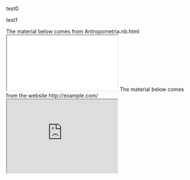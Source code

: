 test0

<include virtual="Antropometria.nb.html" >

test1

<!DOCTYPE html PUBLIC "-//W3C//DTD HTML 4.01 Transitional//EN"
   "http://www.w3.org/TR/html4/loose.dtd">
<html>
  <head>
        <title>Example</title>
  </head>
  <body>
      The material below comes from Antropometria.nb.html
        <iframe src="Antropometria.nb.html" >
            no funciona
        </iframe>
        The material below comes from the website http://example.com/
        <iframe src="http://example.com/" height="200">
            Alternative text for browsers that do not understand IFrames.
        </iframe>
   </body>
</html>  

